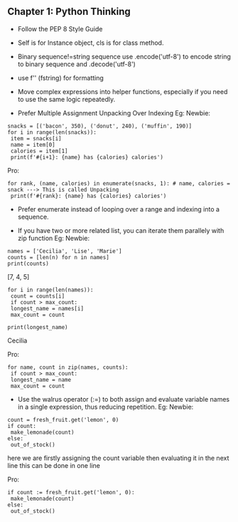 
## Chapter 1: Python Thinking

- Follow the PEP 8 Style Guide

- Self is for Instance object, cls is for class method.

- Binary sequence!=string sequence use .encode('utf-8') to encode string to binary sequence and .decode('utf-8')

- use f'' (fstring) for formatting

- Move complex expressions into helper functions, especially if you need to use the same logic repeatedly.

- Prefer Multiple Assignment Unpacking Over Indexing
Eg:
Newbie:
```
snacks = [('bacon', 350), ('donut', 240), ('muffin', 190)]
for i in range(len(snacks)):
 item = snacks[i]
 name = item[0]
 calories = item[1]
 print(f'#{i+1}: {name} has {calories} calories')
 ```

Pro:
```
for rank, (name, calories) in enumerate(snacks, 1): # name, calories = snack ---> This is called Unpacking
 print(f'#{rank}: {name} has {calories} calories')
```

- Prefer enumerate instead of looping over a range and indexing into a 
sequence.

- If you have two or more related list, you can iterate them parallely with zip function
Eg:
Newbie:
```
names = ['Cecilia', 'Lise', 'Marie']
counts = [len(n) for n in names]
print(counts)
```
>>>
[7, 4, 5]
```
for i in range(len(names)):
 count = counts[i]
 if count > max_count:
 longest_name = names[i]
 max_count = count

print(longest_name)
```
>>>
Cecilia

Pro:
```
for name, count in zip(names, counts):
 if count > max_count:
 longest_name = name
 max_count = count
```

- Use the walrus operator (:=) to both assign and evaluate variable names in a single expression, thus reducing repetition.
Eg:
Newbie:
```
count = fresh_fruit.get('lemon', 0)
if count:
 make_lemonade(count)
else:
 out_of_stock()
```

here we are firstly assigning the count variable then evaluating it in the next line
this can be done in one line

Pro:
```
if count := fresh_fruit.get('lemon', 0):
 make_lemonade(count)
else:
 out_of_stock()
```











